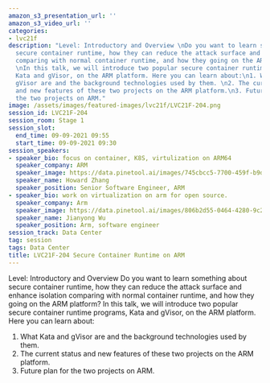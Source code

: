 ```yaml
---
amazon_s3_presentation_url: ''
amazon_s3_video_url: ''
categories:
- lvc21f
description: "Level: Introductory and Overview \nDo you want to learn something about
  secure container runtime, how they can reduce the attack surface and enhance isolation
  comparing with normal container runtime, and how they going on the ARM platform?
  \nIn this talk, we will introduce two popular secure container runtime programs,
  Kata and gVisor, on the ARM platform. Here you can learn about:\n1. What Kata and
  gVisor are and the background technologies used by them. \n2. The current status
  and new features of these two projects on the ARM platform.\n3. Future plan for
  the two projects on ARM."
image: /assets/images/featured-images/lvc21f/LVC21F-204.png
session_id: LVC21F-204
session_room: Stage 1
session_slot:
  end_time: 09-09-2021 09:55
  start_time: 09-09-2021 09:30
session_speakers:
- speaker_bio: focus on container, K8S, virtulization on ARM64
  speaker_company: ARM
  speaker_image: https://data.pinetool.ai/images/745cbcc5-7700-459f-b9d0-a66a96f03318.jpeg
  speaker_name: Howard Zhang
  speaker_position: Senior Software Engineer, ARM
- speaker_bio: work on virtualization on arm for open source.
  speaker_company: Arm
  speaker_image: https://data.pinetool.ai/images/806b2d55-0464-4280-9c2c-086c1e3958e0.png
  speaker_name: Jianyong Wu
  speaker_position: Arm, software engineer
session_track: Data Center
tag: session
tags: Data Center
title: LVC21F-204 Secure Container Runtime on ARM
---
```


Level: Introductory and Overview 
Do you want to learn something about secure container runtime, how they can reduce the attack surface and enhance isolation comparing with normal container runtime, and how they going on the ARM platform? 
In this talk, we will introduce two popular secure container runtime programs, Kata and gVisor, on the ARM platform. Here you can learn about:
1. What Kata and gVisor are and the background technologies used by them. 
2. The current status and new features of these two projects on the ARM platform.
3. Future plan for the two projects on ARM.